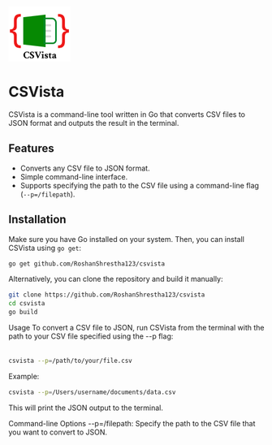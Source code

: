 ![logo](logo.png)

# CSVista

CSVista is a command-line tool written in Go that converts CSV files to JSON format and outputs the result in the terminal.

## Features

- Converts any CSV file to JSON format.
- Simple command-line interface.
- Supports specifying the path to the CSV file using a command-line flag (`--p=/filepath`).

## Installation

Make sure you have Go installed on your system. Then, you can install CSVista using `go get`:

```bash
go get github.com/RoshanShrestha123/csvista
```

Alternatively, you can clone the repository and build it manually:

```bash
git clone https://github.com/RoshanShrestha123/csvista
cd csvista
go build
```

Usage
To convert a CSV file to JSON, run CSVista from the terminal with the path to your CSV file specified using the --p flag:

```bash

csvista --p=/path/to/your/file.csv
```
Example:

```bash
csvista --p=/Users/username/documents/data.csv
```
This will print the JSON output to the terminal.

Command-line Options
--p=/filepath: Specify the path to the CSV file that you want to convert to JSON.

